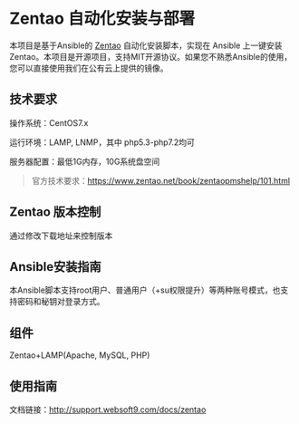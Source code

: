 # Zentao 自动化安装与部署

本项目是基于Ansible的 [Zentao](https://www.zentao.net) 自动化安装脚本，实现在 Ansible 上一键安装 Zentao。本项目是开源项目，支持MIT开源协议。如果您不熟悉Ansible的使用，您可以直接使用我们在公有云上提供的镜像。

## 技术要求

操作系统：CentOS7.x

运行环境：LAMP, LNMP，其中 php5.3-php7.2均可

服务器配置：最低1G内存，10G系统盘空间

> 官方技术要求：https://www.zentao.net/book/zentaopmshelp/101.html

## Zentao 版本控制

通过修改下载地址来控制版本

## Ansible安装指南

本Ansible脚本支持root用户、普通用户（+su权限提升）等两种账号模式，也支持密码和秘钥对登录方式。

## 组件

Zentao+LAMP(Apache, MySQL, PHP)

## 使用指南

文档链接：http://support.websoft9.com/docs/zentao